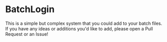 # BatchLogin
This is a simple but complex system that you could add to your batch files. If you have any ideas or additions you'd like to add, please open a Pull Request or an Issue!
